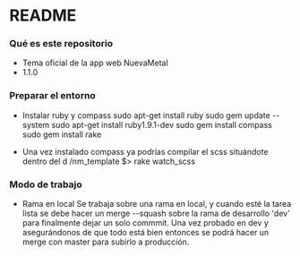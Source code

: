 # README #

### Qué es este repositorio ###

* Tema oficial de la app web NuevaMetal
* 1.1.0

### Preparar el entorno ###

* Instalar ruby y compass
	sudo apt-get install ruby
	sudo gem update --system
	sudo apt-get install ruby1.9.1-dev
	sudo gem install compass
	sudo gem install rake

* Una vez instalado compass ya podrías compilar el scss situándote dentro del d
	/nm_template $> rake watch_scss
	


### Modo de trabajo ###

* Rama en local
Se trabaja sobre una rama en local, y cuando esté la tarea lista se debe hacer un
merge --squash sobre la rama de desarrollo 'dev' para finalmente dejar un solo commmit.
Una vez probado en dev y asegurándonos de que todo está bien entonces se podrá hacer un merge
con master para subirlo a producción.

